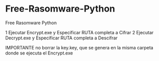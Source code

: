 # Free-Rasomware-Python
Free Rasomware Python

1 Ejecutar Encrypt.exe y Especificar RUTA completa a Cifrar
2 Ejecutar Decrypt.exe y Especificar RUTA completa a Descifrar




IMPORTANTE no borrar la key.key, que se genera en la misma carpeta donde se ejecuta el Encrypt.exe
